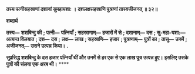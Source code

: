 **तस्य पत्नीसहस्राणां दशानां सुमहायशा: ।** **दशलक्षसहस्राणि पुत्राणां तास्वजीजनत् ॥ ३२॥** 

**शब्दार्थ** 

**तस्य—** **शशबिन्दु की** **; पत्नी—** **पत्नियाँ** **; सहस्राणाम्—** **हजारों में से** **; दशानाम्—** **दस** **; सु-महा-यशा:—** **अत्यन्त विलयात** **; दश—** **दस** **;** **लक्ष—** **लाख** **; सहस्राणि—** **हजार** **; पुत्राणाम्—** **पुत्रों का** **; तासु—** **उनमें** **; अजीजनत्—** **उसने उत्पन्न किया।** **.** 

**सुप्रसिद्ध शशबिन्दु के दस हजार पत्नियाँ थीं और उनमें से हर एक से एक लाख पुत्र उत्पन्न हुए।** **इसलिए उसके पुत्रों की संलया एक अरब थी।** **** 